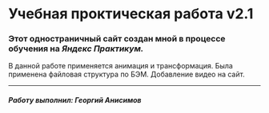 # Учебная проктическая работа v2.1

### Этот одностраничный сайт создан мной в процессе обучения на ***Яндекс Практикум.***
В данной работе применяется анимация и трансформация.
Была применена файловая структура по БЭМ.
Добавление видео на сайт.
_____
##### Работу выполнил: *Георгий Анисимов*
